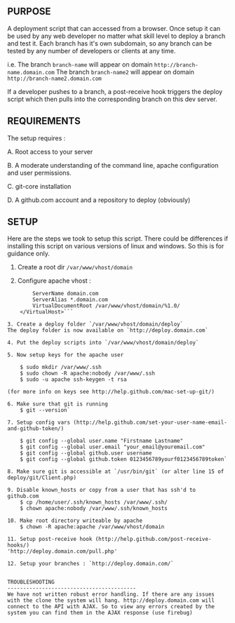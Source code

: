 PURPOSE
-----------------------------------------
A deployment script that can accessed from a browser. Once setup it can be used by any web developer no matter what skill level to deploy a branch and test it. Each branch has it's own subdomain, so any branch can be tested by any number of developers or clients at any time.

i.e.
The branch `branch-name` will appear on domain `http://branch-name.domain.com`
The branch `branch-name2` will appear on domain `http://branch-name2.domain.com`

If a developer pushes to a branch, a post-receive hook triggers the deploy script which then pulls into the corresponding branch on this dev server.


REQUIREMENTS
-----------------------------------------
The setup requires :

A. Root access to your server

B. A moderate understanding of the command line, apache configuration and user permissions.

C. git-core installation

D. A github.com account and a repository to deploy (obviously)


SETUP
-----------------------------------------
Here are the steps we took to setup this script. There could be differences if installing this script on various versions of linux and windows. So this is for guidance only.

1. Create a root dir `/var/www/vhost/domain`

2. Configure apache vhost :

```    <VirtualHost *:80>
        ServerName domain.com
        ServerAlias *.domain.com
        VirtualDocumentRoot /var/www/vhost/domain/%1.0/
    </VirtualHost>```

3. Create a deploy folder `/var/www/vhost/domain/deploy`
The deploy folder is now available on `http://deploy.domain.com`

4. Put the deploy scripts into `/var/www/vhost/domain/deploy`

5. Now setup keys for the apache user 

	$ sudo mkdir /var/www/.ssh
	$ sudo chown -R apache:nobody /var/www/.ssh
	$ sudo -u apache ssh-keygen -t rsa

(for more info on keys see http://help.github.com/mac-set-up-git/)

6. Make sure that git is running
	$ git --version`

7. Setup config vars (http://help.github.com/set-your-user-name-email-and-github-token/)

	$ git config --global user.name "Firstname Lastname"
	$ git config --global user.email "your_email@youremail.com"
	$ git config --global github.user username
	$ git config --global github.token 0123456789yourf0123456789token`

8. Make sure git is accessible at `/usr/bin/git` (or alter line 15 of deploy/git/Client.php)

9. Disable known_hosts or copy from a user that has ssh'd to github.com
	$ cp /home/user/.ssh/known_hosts /var/www/.ssh/
	$ chown apache:nobody /var/www/.ssh/known_hosts

10. Make root directory writeable by apache
	$ chown -R apache:apache /var/www/vhost/domain

11. Setup post-receive hook (http://help.github.com/post-receive-hooks/)
'http://deploy.domain.com/pull.php'

12. Setup your branches : `http://deploy.domain.com/`


TROUBLESHOOTING
-----------------------------------------
We have not written robust error handling. If there are any issues with the clone the system will hang. http://deploy.domain.com will connect to the API with AJAX. So to view any errors created by the system you can find them in the AJAX response (use firebug)


